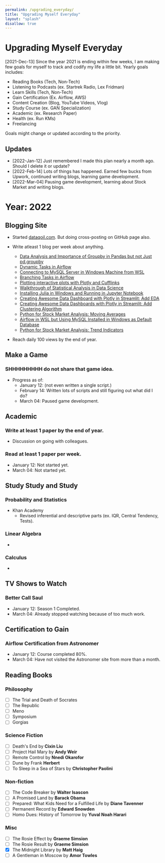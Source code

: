 ```yaml
---
permalink: /upgrading_everyday/
title: "Upgrading Myself Everyday"
layout: "splash"
disallow: true
---
```

# Upgrading Myself Everyday 
[2021-Dec-13] Since the year 2021 is ending within few weeks, I am making few goals for myself to track and codify my life a little bit. Yearly goals includes: 
* Reading Books (Tech, Non-Tech)
* Listening to Podcasts (ex. Startrek Radio, Lex Fridman)
* Learn Skills (Tech, Non-Tech)
* Gain Certification (Ex. Airflow, AWS)
* Content Creation (Blog, YouTube Videos, Vlog)
* Study Course (ex. GAN Specialization)
* Academic (ex. Research Paper)
* Health (ex. Run KMs)
* Freelancing

Goals might change or updated according to the priority.
## Updates
* [2022-Jan-12] Just remembered I made this plan nearly a month ago. Should I delete it or update?
* [2022-Feb-14] Lots of things has happened. Earned few bucks from Upwork, continued writing blogs, learning game development.
* [2022-Mar-04] Pausing game development, learning about Stock Market and writing blogs.

# Year: 2022
## Blogging Site
* Started [dataqoil.com](https://dataqoil.com). But doing cross-posting on GitHub page also.
* Write atleast 1 blog per week about anything. 
    * [Data Analysis and Importance of Groupby in Pandas but not Just pd.groupby](https://q-viper.github.io/2022/01/05/data-analysis-pandas-groupby/)
    * [Dynamic Tasks in Airflow](https://q-viper.github.io/2022/01/09/airflow-dynamic-tasks/)
    * [Connecting to MySQL Server in Windows Machine from WSL](https://q-viper.github.io/2022/01/13/connecting-windows-mysql-from-wsl/)
    * [Branching Tasks in Airflow](https://q-viper.github.io/2022/01/23/branching-task-in-airflow/)
    * [Plotting interactive plots with Plotly and Cufflinks](https://q-viper.github.io/2022/01/29/interactive-plot-with-plotly-cufflinks/)
    * [Walkthrough of Statistical Analysis in Data Science](https://q-viper.github.io/2022/02/05/statistical-analysis-in-data-science/)
    * [Installing Julia in Windows and Running in Jupyter Notebook](https://q-viper.github.io/2022/02/13/installing-julia-in-windows-running-in-jupyter/)
    * [Creating Awesome Data Dashboard with Plotly in Streamlit: Add EDA]()
    * [Creating Awesome Data Dashboards with Plotly in Streamlit: Add Clustering Algorithm]()
    * [Python for Stock Market Analysis: Moving Averages]()
    * [Airflow in WSL but Using MySQL Installed in Windows as Default Database]()
    * [Python for Stock Market Analysis: Trend Indicators]()
    
* Reach daily 100 views by the end of year.

## Make a Game
### SHHHHHHHHH do not share that game idea.
* Progress as of:
    * January 12: (not even written a single script.)
    * February 14: Written lots of scripts and still figuring out what did I do?
    * March 04: Paused game development.

## Academic
### Write at least 1 paper by the end of year.
* Discussion on going with colleagues.

### Read at least 1 paper per week.
* January 12: Not started yet.
* March 04: Not started yet.

## Study Study and Study
### Probability and Statistics
* Khan Academy
    * Revised inferential and descriptive parts (ex. IQR, Central Tendency, Tests).

### Linear Algebra
*

### Calculus
*

## TV Shows to Watch
### Better Call Saul 
* January 12: Season 1 Completed.
* March 04: Already stopped watching because of too much work.

## Certification to Gain
### Airflow Certification from Astronomer
* January 12: Course completed 80%.
* March 04: Have not visited the Astronomer site from more than a month.

## Reading Books
### Philosophy
- [ ] The Trial and Death of Socrates
- [ ] The Republic 
- [ ] Meno
- [ ] Symposium
- [ ] Gorgias

### Science Fiction
- [ ] Death's End by **Cixin Liu**
- [ ] Project Hail Mary by **Andy Weir**
- [ ] Remote Control by **Nnedi Okarofor**
- [ ] Dune by Frank **Herbert**
- [ ] To Sleep in a Sea of Stars by **Christopher Paolini**

### Non-fiction
- [ ] The Code Breaker by **Walter Isascon**
- [ ] A Promised Land by **Barack Obama**
- [ ] Prepared: What Kids Need for a Fulfilled Life by **Diane Tavenner**
- [ ] Permanent Record by **Edward Snowden**
- [ ] Homo Dues: History of Tomorrow by **Yuval Noah Harari**

### Misc
- [ ] The Rosie Effect by **Graeme Simsion**
- [ ] The Rosie Result by **Graeme Simsion**
- [x] The Midnight Library by **Matt Haig**
- [ ] A Gentleman in Moscow by **Amor Towles**